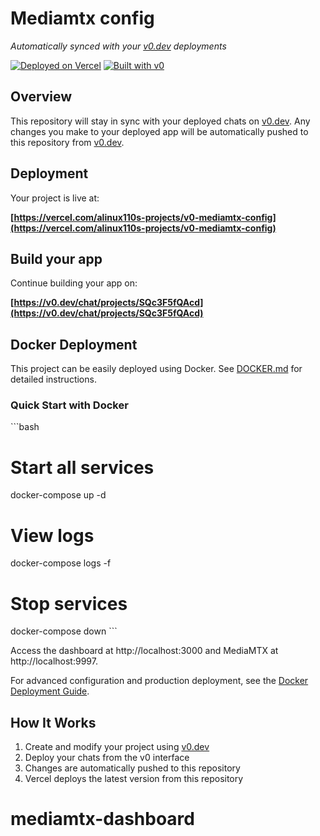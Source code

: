 # Mediamtx config

*Automatically synced with your [v0.dev](https://v0.dev) deployments*

[![Deployed on Vercel](https://img.shields.io/badge/Deployed%20on-Vercel-black?style=for-the-badge&logo=vercel)](https://vercel.com/alinux110s-projects/v0-mediamtx-config)
[![Built with v0](https://img.shields.io/badge/Built%20with-v0.dev-black?style=for-the-badge)](https://v0.dev/chat/projects/SQc3F5fQAcd)

## Overview

This repository will stay in sync with your deployed chats on [v0.dev](https://v0.dev).
Any changes you make to your deployed app will be automatically pushed to this repository from [v0.dev](https://v0.dev).

## Deployment

Your project is live at:

**[https://vercel.com/alinux110s-projects/v0-mediamtx-config](https://vercel.com/alinux110s-projects/v0-mediamtx-config)**

## Build your app

Continue building your app on:

**[https://v0.dev/chat/projects/SQc3F5fQAcd](https://v0.dev/chat/projects/SQc3F5fQAcd)**

## Docker Deployment

This project can be easily deployed using Docker. See [DOCKER.md](DOCKER.md) for detailed instructions.

### Quick Start with Docker

\`\`\`bash
# Start all services
docker-compose up -d

# View logs
docker-compose logs -f

# Stop services
docker-compose down
\`\`\`

Access the dashboard at http://localhost:3000 and MediaMTX at http://localhost:9997.

For advanced configuration and production deployment, see the [Docker Deployment Guide](DOCKER.md).

## How It Works

1. Create and modify your project using [v0.dev](https://v0.dev)
2. Deploy your chats from the v0 interface
3. Changes are automatically pushed to this repository
4. Vercel deploys the latest version from this repository
# mediamtx-dashboard
